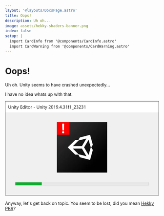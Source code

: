 ```yaml
---
layout: '@layouts/DocsPage.astro'
title: Oops!
description: Uh oh...
image: assets/hekky-shaders-banner.png
index: false
setup: | 
  import CardInfo from '@components/CardInfo.astro'
  import CardWarning from '@components/CardWarning.astro'
---
```

# Oops!

<div class="wrapper-404">
<div class="content-left">

Uh oh. Unity seems to have crashed unexpectedly...

I have no idea whats up with that.

</div>
<div class="content-right">

![Unity Editor Crash Window](/shared/img/unity-crash.webp)

</div>
</div>

Anyway, let's get back on topic. You seem to be lost, did you mean [Hekky PBR](/en/shaders/hekky-pbr/what-is-hekky-pbr)?